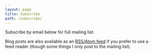 ```yaml
---
layout: page
title: Subscribe
path: /subscribe/
---
```

<!-- subscribe box and content is in footer -->

Subscribe by email below for full mailing list.

Blog posts are also available as an <a href="/feed.xml">RSS/Atom feed</a> if you prefer to use a feed reader (though some things I only post to the mailing list).

